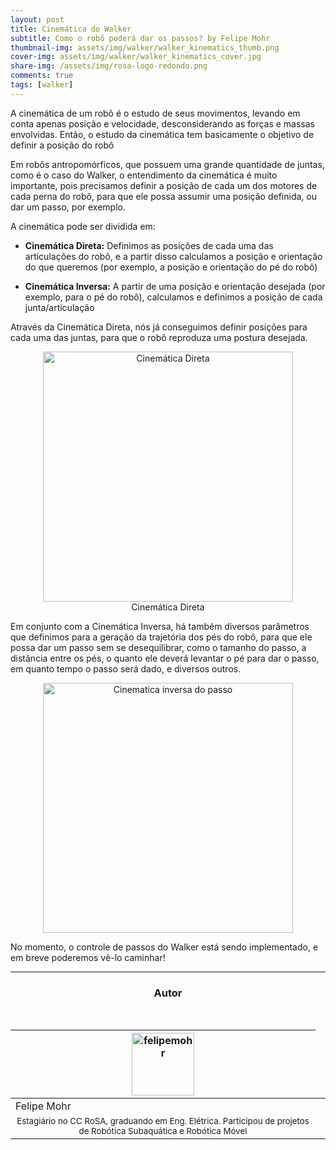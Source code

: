 ```yaml
---
layout: post
title: Cinemática do Walker
subtitle: Como o robô poderá dar os passos? by Felipe Mohr
thumbnail-img: assets/img/walker/walker_kinematics_thumb.png
cover-img: assets/img/walker/walker_kinematics_cover.jpg
share-img: /assets/img/rosa-logo-redondo.png
comments: true
tags: [walker]
---
```


A cinemática de um robô é o estudo de seus movimentos, levando em conta apenas posição e velocidade, desconsiderando as forças e massas envolvidas. Então, o estudo da cinemática tem basicamente o objetivo de definir a posição do robô 

Em robôs antropomórficos, que possuem uma grande quantidade de juntas, como é o caso do Walker, o entendimento da cinemática é muito importante, pois precisamos definir a posição de cada um dos motores de cada perna do robô, para que ele possa assumir uma posição definida, ou dar um passo, por exemplo. 

A cinemática pode ser dividida em: 

- **Cinemática Direta:** Definimos as posições de cada uma das articulações do robô, e a partir disso calculamos a posição e orientação do que queremos (por exemplo, a posição e orientação do pé do robô) 

- **Cinemática Inversa:** A partir de uma posição e orientação desejada (por exemplo, para o pé do robô), calculamos e definimos a posição de cada junta/articulação


Através da Cinemática Direta, nós já conseguimos definir posições para cada uma das juntas, para que o robô reproduza uma postura desejada.

<center><img src="{{ 'assets/img/walker/walker_ini_pose_1.gif' | relative_url }}" alt="Cinemática Direta" width="400"/>
</center>
<center> Cinemática Direta</center>

Em conjunto com a Cinemática Inversa, há também diversos parâmetros que definimos para a geração da trajetória dos pés do robô, para que ele possa dar um passo sem se desequilibrar, como o tamanho do passo, a distância entre os pés, o quanto ele deverá levantar o pé para dar o passo, em quanto tempo o passo será dado, e diversos outros.

<center><img src="{{ 'assets/img/walker/walker_kinematics_params.jpg' | relative_url }}" alt="Cinematica inversa do passo" width="400"/>
</center>
<!-- <center> Planejamento de passos.</center> -->


No momento, o controle de passos do Walker está sendo implementado, e em breve poderemos vê-lo caminhar!

---------------------

<!-- autor -->
<center><h3 class="post-title">Autor</h3><br/></center>
<div class="row">
  <div class="col-xl-auto offset-xl-0 col-lg-4 offset-lg-0 center">
    <table class="table-borderless highlight">
      <thead>
        <tr>
          <th><img src="{{ 'assets/img/people/felipemohr-1.jpg' | relative_url }}" width="100" alt="felipemohr" class="img-fluid rounded-circle" /></th>
        </tr>
      </thead>
      <tbody>
        <tr class="font-weight-bolder" style="text-align: center margin-top: 0">
          <td>Felipe Mohr</td>
        </tr>
        <tr style="text-align: center" >
          <td style="vertical-align: top"><small>Estagiário no CC RoSA, graduando em Eng. Elétrica. Participou de projetos de Robótica Subaquática e Robótica Móvel</small></td>
          <td></td>
        </tr>
      </tbody>
    </table>
  </div>
</div>

<br>